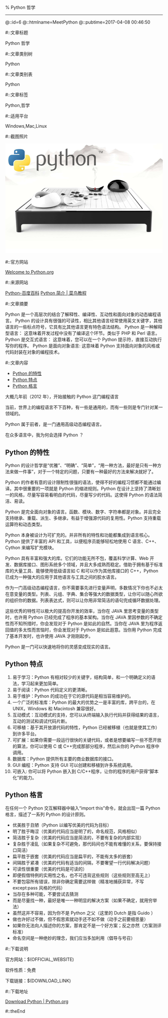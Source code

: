 % Python 哲学

---

@::id=6
@::htmlname=MeetPython
@::pubtime=2017-04-08 00:46:50

#::文章标题

Python 哲学

#::文章类别树

Python

#::文章类别表

Python

#::文章标签

Python,哲学

#::适用平台

Windows,Mac,Linux

#::截图照片

![主界面](MeetPython.png)

#::官方网站

[Welcome to Python.org](https://www.python.org/ "")

#::来源网站

[Python-百度百科](http://baike.baidu.com/link?url=D2KzL2-ZhKNqFGZWS0L8laqsublu-LKBQfLV7UIZ7LCMeaofLKkBmcYVn5BwbAdqcG78N5I\_0zfBwE0ILvp7fa "")
[Python 简介 | 菜鸟教程](http://www.runoob.com/python/python-intro.html "")

#::文章摘要

Python 是一个高层次的结合了解释性、编译性、互动性和面向对象的动态编程语言。
Python 的设计具有很强的可读性，相比其他语言经常使用英文关键字，其他语言的一些标点符号，它具有比其他语言更有特色语法结构。
Python 是一种解释型语言： 这意味着开发过程中没有了编译这个环节。类似于 PHP 和 Perl 语言。
Python 是交互式语言： 这意味着，您可以在一个 Python 提示符，直接互动执行写你的程序。
Python 是面向对象语言: 这意味着 Python 支持面向对象的风格或代码封装在对象的编程技术。

#::文章内容

-   [Python 的特性](#python-的特性)
-   [Python 特点](#python-特点)
-   [Python 格言](#python-格言)

大概几年前（2012 年），开始接触的 Python 这门编程语言

当前，世界上的编程语言不下百种，有一些是通用的，而有一些则是专门针对某一领域的。

Python 属于前者，是一门通用高级动态编程语言。

在众多语言中，我为何会选择 Python ？

Python 的特性
-------------

Python
的设计哲学是“优雅”、“明确”、“简单”，“用一种方法，最好是只有一种方法来做一件事”，对于一个特定的问题，只要有一种最好的方法来解决就好了。

Python
的作者有意的设计限制性很强的语法，使得不好的编程习惯都不能通过编译。其中很重要的一项就是
Python 的缩进规则。Python
在设计上坚持了清晰划一的风格，尽量写容易看明白的代码，尽量写少的代码。这使得
Python 的语法简洁、易读。

Python
是完全面向对象的语言。函数、模块、数字、字符串都是对象。并且完全支持继承、重载、派生、多继承，有益于增强源代码的复用性。Python
支持重载运算符和动态类型。

Python
本身被设计为可扩充的。并非所有的特性和功能都集成到语言核心。Python
提供了丰富的 API 和工具，以便程序员能够轻松地使用 C 语言、C++、Cython
来编写扩充模块。

Python 具有丰富和强大的库。它们的功能无所不包，覆盖科学计算、Web
开发、数据库接口、图形系统多个领域，并且大多成熟而稳定。借助于拥有基于标准库的大量工具、能够使用低级语言如
C 和可以作为其他库接口的 C++，Python
已成为一种强大的应用于其他语言与工具之间的胶水语言。

作为一门高级动态编程语言，你不需要事先进行变量声明，多数情况下你也不必太在意变量的类型。列表、元组、字典、集合等强大的数据类型，让你可以随心所欲的组织你的数据。列表表达式，则可以让你用非常简洁的语句完成循环数据处理。

这些优秀的特性可以极大的提高你开发的效率，当你在 JAVA
里思考变量的类型时，也许用 Python 已经完成了程序的基本架构。当你在 JAVA
里因参数的不确定性而不知所措时，你会发现对于 Python 是如此的自然。当你在
JAVA 里为程序返回值的多太性而苦恼时，你会发现对于 Python
是如此遐意。当你用 Python 完成了基本开发时，也许使用 JAVA 才刚刚起步。

Python 是一门可以快速地将你的灵感变成现实的语言。

Python 特点
-----------

1.  易于学习：Python
    有相对较少的关键字，结构简单，和一个明确定义的语法，学习起来更加简单。
2.  易于阅读：Python 代码定义的更清晰。
3.  易于维护：Python 的成功在于它的源代码是相当容易维护的。
4.  一个广泛的标准库：Python 的最大的优势之一是丰富的库，跨平台的，在
    UNIX，Windows 和 Macintosh 兼容很好。
5.  互动模式：互动模式的支持，您可以从终端输入执行代码并获得结果的语言，互动的测试和调试代码片断。
6.  可移植：基于其开放源代码的特性，Python
    已经被移植（也就是使其工作）到许多平台。
7.  可扩展：如果你需要一段运行很快的关键代码，或者是想要编写一些不愿开放的算法，你可以使用
    C 或 C++完成那部分程序，然后从你的 Python 程序中调用。
8.  数据库：Python 提供所有主要的商业数据库的接口。
9.  GUI 编程：Python 支持 GUI 可以创建和移植到许多系统调用。
10. 可嵌入: 你可以将 Python 嵌入到
    C/C++程序，让你的程序的用户获得“脚本化”的能力。

Python 格言
-----------

在任何一个 Python 交互解释器中输入“import this”命令，就会出现一篇 Python
格言，描述了一系列 Python 的设计原则。

-   优美胜于丑陋（Python 以编写优美的代码为目标）
-   明了胜于晦涩（优美的代码应当是明了的，命名规范，风格相似）
-   简洁胜于复杂（优美的代码应当是简洁的，不要有复杂的内部实现）
-   复杂胜于凌乱（如果复杂不可避免，那代码间也不能有难懂的关系，要保持接口简洁）
-   扁平胜于嵌套（优美的代码应当是扁平的，不能有太多的嵌套）
-   间隔胜于紧凑（优美的代码有适当的间隔，不要奢望一行代码解决问题）
-   可读性很重要（优美的代码是可读的）
-   即便假借特例的实用性之名，也不可违背这些规则（这些规则至高无上）
-   不要包容所有错误，除非你确定需要这样做（精准地捕获异常，不写
    except:pass 风格的代码）
-   当存在多种可能，不要尝试去猜测
-   而是尽量找一种，最好是唯一一种明显的解决方案（如果不确定，就用穷举法）
-   虽然这并不容易，因为你不是 Python 之父（这里的 Dutch 是指 Guido ）
-   做也许好过不做，但不假思索就动手还不如不做（动手之前要细思量）
-   如果你无法向人描述你的方案，那肯定不是一个好方案；反之亦然（方案测评标准）
-   命名空间是一种绝妙的理念，我们应当多加利用（倡导与号召）



#::下载说明

官方网站：\$(OFFICIAL\_WEBSITE)

软件性质：免费

下载链接：\$(DOWNLOAD\_LINK)


#::下载地址

[Download Python | Python.org](https://www.python.org/downloads/ "")

#::theEnd